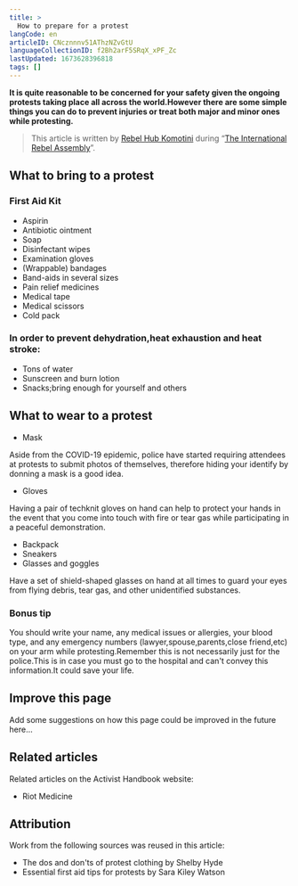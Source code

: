 ```yaml
---
title: >
  How to prepare for a protest
langCode: en
articleID: CNcznnnv51AThzNZvGtU
languageCollectionID: f2Bh2arF5SRqX_xPF_Zc
lastUpdated: 1673628396818
tags: []
---
```


**It is quite reasonable to be concerned for your safety given the ongoing protests taking place all across the world.However there are some simple things you can do to prevent injuries or treat both major and minor ones while protesting.**

> This article is written by [Rebel Hub Komotini](https://www.instagram.com/rebelhubkomotini/) during “[The International Rebel Assembly](/rebelassembly/hub)”.

## What to bring to a protest

### **First Aid Kit**

-   Aspirin
-   Antibiotic ointment
-   Soap
-   Disinfectant wipes
-   Examination gloves
-   (Wrappable) bandages
-   Band-aids in several sizes
-   Pain relief medicines
-   Medical tape
-   Medical scissors
-   Cold pack

### **In order to prevent dehydration,heat exhaustion and heat stroke:**

-   Tons of water
-   Sunscreen and burn lotion
-   Snacks;bring enough for yourself and others

## What to wear to a protest

-   Mask

Aside from the COVID-19 epidemic, police have started requiring attendees at protests to submit photos of themselves, therefore hiding your identify by donning a mask is a good idea.

-   Gloves

Having a pair of techknit gloves on hand can help to protect your hands in the event that you come into touch with fire or tear gas while participating in a peaceful demonstration.

-   Backpack
-   Sneakers
-   Glasses and goggles

Have a set of shield-shaped glasses on hand at all times to guard your eyes from flying debris, tear gas, and other unidentified substances.

### **Bonus tip**

You should write your name, any medical issues or allergies, your blood type, and any emergency numbers (lawyer,spouse,parents,close friend,etc) on your arm while protesting.Remember this is not necessarily just for the police.This is in case you must go to the hospital and can't convey this information.It could save your life.

## Improve this page

Add some suggestions on how this page could be improved in the future here…

## Related articles

Related articles on the Activist Handbook website:

-   Riot Medicine

## Attribution

Work from the following sources was reused in this article:

-   The dos and don'ts of protest clothing by Shelby Hyde
-   Essential first aid tips for protests by Sara Kiley Watson